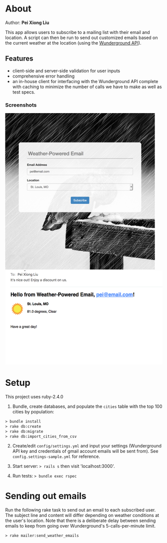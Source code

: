 # About
Author: **Pei Xiong Liu**

This app allows users to subscribe to a mailing list with their email and location. A script can then be run to send out customized emails based on the current weather at the location (using the [Wunderground API](https://www.wunderground.com/weather/api/)).

## Features

- client-side and server-side validation for user inputs
- comprehensive error handling
- an in-house client for interfacing with the Wunderground API complete with caching to minimize the number of calls we have to make as well as test specs.

### Screenshots

<img src="public/screenshot_form.png" height="500">
<kbd>
  <img src="public/screenshot_email.png" height="300">
</kbd>

# Setup
This project uses ruby-2.4.0

1. Bundle, create databases, and populate the `cities` table with the top 100 cities by population:

  ```
  > bundle install
  > rake db:create
  > rake db:migrate
  > rake db:import_cities_from_csv
  ```

2. Create/edit `config/settings.yml` and input your settings (Wunderground API key and credentials of gmail account emails will be sent from). See `config.settings-sample.yml` for reference.

3. Start server: `> rails s` then visit 'localhost:3000'.

4. Run tests: `> bundle exec rspec`


# Sending out emails
Run the following rake task to send out an email to each subscribed user. The subject line and content will differ depending on weather conditions at the user's location. Note that there is a deliberate delay between sending emails to keep from going over Wunderground's 5-calls-per-minute limit.

```
> rake mailer:send_weather_emails
```

